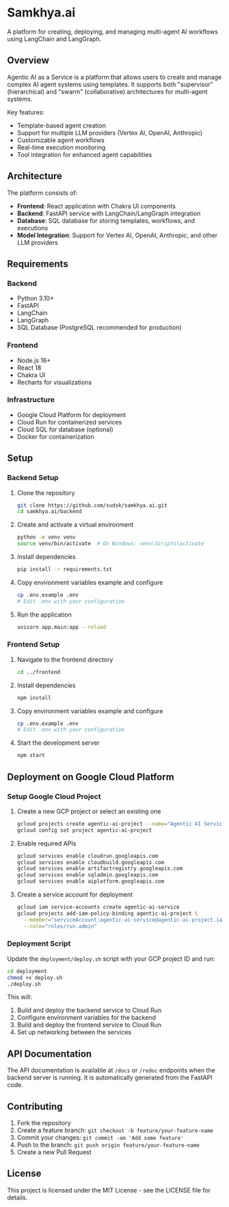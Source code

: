 # Samkhya.ai

A platform for creating, deploying, and managing multi-agent AI workflows using LangChain and LangGraph.

## Overview

Agentic AI as a Service is a platform that allows users to create and manage complex AI agent systems using templates. It supports both "supervisor" (hierarchical) and "swarm" (collaborative) architectures for multi-agent systems.

Key features:
- Template-based agent creation
- Support for multiple LLM providers (Vertex AI, OpenAI, Anthropic)
- Customizable agent workflows
- Real-time execution monitoring
- Tool integration for enhanced agent capabilities

## Architecture

The platform consists of:

- **Frontend**: React application with Chakra UI components
- **Backend**: FastAPI service with LangChain/LangGraph integration
- **Database**: SQL database for storing templates, workflows, and executions
- **Model Integration**: Support for Vertex AI, OpenAI, Anthropic, and other LLM providers

## Requirements

### Backend
- Python 3.10+
- FastAPI
- LangChain
- LangGraph
- SQL Database (PostgreSQL recommended for production)

### Frontend
- Node.js 16+
- React 18
- Chakra UI
- Recharts for visualizations

### Infrastructure
- Google Cloud Platform for deployment
- Cloud Run for containerized services
- Cloud SQL for database (optional)
- Docker for containerization

## Setup

### Backend Setup

1. Clone the repository
   ```bash
   git clone https://github.com/sudsk/samkhya.ai.git
   cd samkhya.ai/backend
   ```

2. Create and activate a virtual environment
   ```bash
   python -m venv venv
   source venv/bin/activate  # On Windows: venv\Scripts\activate
   ```

3. Install dependencies
   ```bash
   pip install -r requirements.txt
   ```

4. Copy environment variables example and configure
   ```bash
   cp .env.example .env
   # Edit .env with your configuration
   ```

5. Run the application
   ```bash
   uvicorn app.main:app --reload
   ```

### Frontend Setup

1. Navigate to the frontend directory
   ```bash
   cd ../frontend
   ```

2. Install dependencies
   ```bash
   npm install
   ```

3. Copy environment variables example and configure
   ```bash
   cp .env.example .env
   # Edit .env with your configuration
   ```

4. Start the development server
   ```bash
   npm start
   ```

## Deployment on Google Cloud Platform

### Setup Google Cloud Project

1. Create a new GCP project or select an existing one
   ```bash
   gcloud projects create agentic-ai-project --name="Agentic AI Service"
   gcloud config set project agentic-ai-project
   ```

2. Enable required APIs
   ```bash
   gcloud services enable cloudrun.googleapis.com
   gcloud services enable cloudbuild.googleapis.com
   gcloud services enable artifactregistry.googleapis.com
   gcloud services enable sqladmin.googleapis.com
   gcloud services enable aiplatform.googleapis.com
   ```

3. Create a service account for deployment
   ```bash
   gcloud iam service-accounts create agentic-ai-service
   gcloud projects add-iam-policy-binding agentic-ai-project \
     --member="serviceAccount:agentic-ai-service@agentic-ai-project.iam.gserviceaccount.com" \
     --role="roles/run.admin"
   ```

### Deployment Script

Update the `deployment/deploy.sh` script with your GCP project ID and run:

```bash
cd deployment
chmod +x deploy.sh
./deploy.sh
```

This will:
1. Build and deploy the backend service to Cloud Run
2. Configure environment variables for the backend
3. Build and deploy the frontend service to Cloud Run
4. Set up networking between the services

## API Documentation

The API documentation is available at `/docs` or `/redoc` endpoints when the backend server is running. It is automatically generated from the FastAPI code.

## Contributing

1. Fork the repository
2. Create a feature branch: `git checkout -b feature/your-feature-name`
3. Commit your changes: `git commit -am 'Add some feature'`
4. Push to the branch: `git push origin feature/your-feature-name`
5. Create a new Pull Request

## License

This project is licensed under the MIT License - see the LICENSE file for details.
